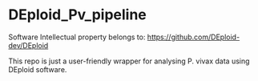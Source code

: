 # DEploid_Pv_pipeline
Software Intellectual property belongs to: https://github.com/DEploid-dev/DEploid

This repo is just a user-friendly wrapper for analysing P. vivax data using DEploid software.
